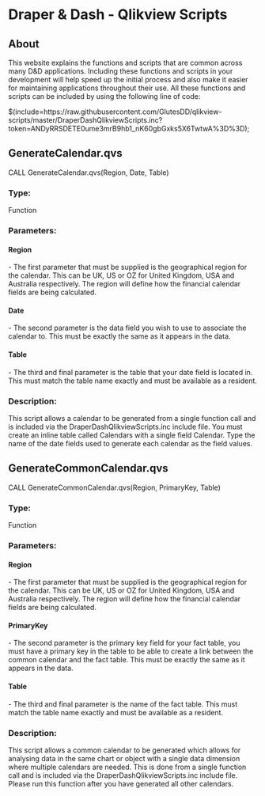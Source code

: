
<html>

<head>
  <meta charset="utf-8"/>
</head>

<body>

<h1>Draper & Dash - Qlikview Scripts</h1>

<h2>About</h2>
<p>
	This website explains the functions and scripts that are common across many D&D applications. Including these functions and scripts in your development will help speed up the initial process and also make it easier for maintaining applications throughout their use. All these functions and scripts can be included by using the following line of code:
</p>
<span>
$(include=https://raw.githubusercontent.com/GlutesDD/qlikview-scripts/master/DraperDashQlikviewScripts.inc?token=ANDyRRSDETE0ume3mrB9hb1_nK60gbGxks5X6TwtwA%3D%3D);</span>

<div><h2>GenerateCalendar.qvs</h2></div>
<div>CALL GenerateCalendar.qvs(Region, Date, Table)</div>
<div><h3>Type: </h3><span> Function</span></div>
<div><h3>Parameters: </h3>
<div><h4>Region</h4><span> - The first parameter that must be supplied is the geographical region for the calendar. This can be UK, US or OZ for United Kingdom, USA and Australia respectively. The region will define how the financial calendar fields are being calculated.</span></div>
<div><h4>Date</h4><span> - The second parameter is the data field you wish to use to associate the calendar to. This must be exactly the same as it appears in the data.</span></div>
<div><h4>Table</h4><span> - The third and final parameter is the table that your date field is located in. This must match the table name exactly and must be available as a resident.</span></div></div>
<div><h3>Description:</h3><p>This script allows a calendar to be generated from a single function call and is included via the DraperDashQlikviewScripts.inc include file. You must create an inline table called Calendars with a single field Calendar. Type the name of the date fields used to generate each calendar as the field values.</p></div>

<div><h2>GenerateCommonCalendar.qvs</h2></div>
<div>CALL GenerateCommonCalendar.qvs(Region, PrimaryKey, Table)</div>
<div><h3>Type: </h3><span> Function</span></div>
<div><h3>Parameters: </h3>
<div><h4>Region</h4><span> - The first parameter that must be supplied is the geographical region for the calendar. This can be UK, US or OZ for United Kingdom, USA and Australia respectively. The region will define how the financial calendar fields are being calculated.</span></div>
<div><h4>PrimaryKey</h4><span> - The second parameter is the primary key field for your fact table, you must have a primary key in the table to be able to create a link between the common calendar and the fact table. This must be exactly the same as it appears in the data.</span></div>
<div><h4>Table</h4><span> - The third and final parameter is the name of the fact table. This must match the table name exactly and must be available as a resident.</span></div></div>
<div><h3>Description:</h3><p>This script allows a common calendar to be generated which allows for analysing data in the same chart or object with a single data dimension where multiple calendars are needed. This is done from a single function call and is included via the DraperDashQlikviewScripts.inc include file. Please run this function after you have generated all other calendars.</p></div>


</body>

</body>

</html>
